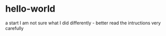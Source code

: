 # hello-world
 a start 
I am not sure what I did differently - better read the intructions very carefully
